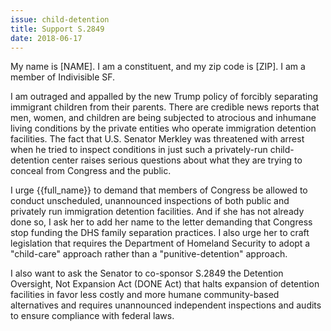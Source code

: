 ```yaml
---
issue: child-detention
title: Support S.2849
date: 2018-06-17
---
```


My name is [NAME]. I am a constituent, and my zip code is [ZIP]. I am a member of Indivisible SF.

​I am outraged and appalled by the new Trump policy of forcibly separating immigrant children from their parents. There are credible news reports that men, women, and children are being subjected to atrocious and inhumane living conditions by the private entities who operate immigration detention facilities. The fact that U.S. Senator Merkley was threatened with arrest when he tried to inspect conditions in just such a privately-run child-detention center raises serious questions about what they are trying to conceal from Congress and the public. 

I urge {{full_name}} to demand that members of Congress be allowed to conduct unscheduled, unannounced inspections of both public and privately run immigration detention facilities. And if she has not already done so, I ask her to add her name to the letter demanding that Congress stop funding the DHS family separation practices. I also urge her to craft legislation that requires the Department of Homeland Security to adopt a "child-care" approach rather than a "punitive-detention" approach. 

I also want to ask the Senator to co-sponsor S.2849 the Detention Oversight, Not Expansion Act (DONE Act) that halts expansion of detention facilities in favor less costly and more humane community-based alternatives and requires unannounced independent inspections and audits to ensure compliance with federal laws.